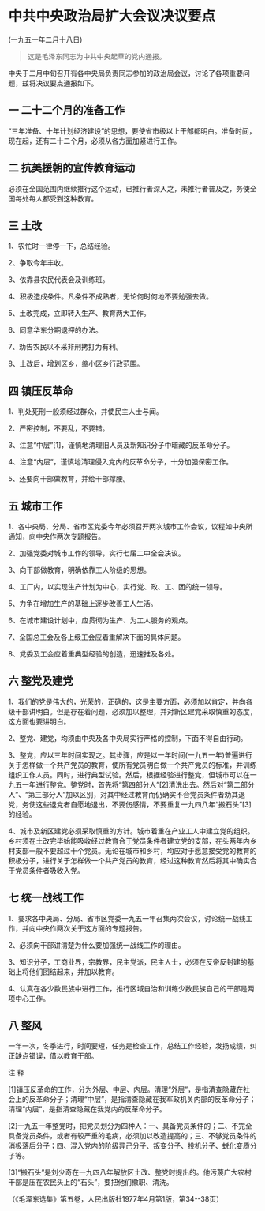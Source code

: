 #  中共中央政治局扩大会议决议要点  
(一九五一年二月十八日)

> 这是毛泽东同志为中共中央起草的党内通报。

中央于二月中旬召开有各中央局负责同志参加的政治局会议，讨论了各项重要问题，兹将决议要点通报如下。

##  一 二十二个月的准备工作

“三年准备、十年计划经济建设”的思想，要使省市级以上干部都明白。准备时间，现在起，还有二十二个月，必须从各方面加紧进行工作。

##  二 抗美援朝的宣传教育运动

必须在全国范围内继续推行这个运动，已推行者深入之，未推行者普及之，务使全国每处每人都受到这种教育。

##  三 土改

1、农忙时一律停一下，总结经验。

2、争取今年丰收。

3、依靠县农民代表会及训练班。

4、积极造成条件。凡条件不成熟者，无论何时何地不要勉强去做。

5、土改完成，立即转入生产、教育两大工作。

6、同意华东分期退押的办法。

7、劝告农民以不采非刑拷打为有利。

8、土改后，增划区乡，缩小区乡行政范围。

##  四 镇压反革命

1、判处死刑一般须经过群众，并使民主人士与闻。

2、严密控制，不要乱，不要错。

3、注意“中层”[1]，谨慎地清理旧人员及新知识分子中暗藏的反革命分子。

4、注意“内层”，谨慎地清理侵入党内的反革命分子，十分加强保密工作。

5、还要向干部做教育，并给干部撑腰。

##  五 城市工作

1、各中央局、分局、省市区党委今年必须召开两次城市工作会议，议程如中央所通知，向中央作两次专题报告。

2、加强党委对城市工作的领导，实行七届二中全会决议。

3、向干部做教育，明确依靠工人阶级的思想。

4、工厂内，以实现生产计划为中心，实行党、政、工、团的统一领导。

5、力争在增加生产的基础上逐步改善工人生活。

6、在城市建设计划中，应贯彻为生产、为工人服务的观点。

7、全国总工会及各上级工会应着重解决下面的具体问题。

8、党委及工会应着重典型经验的创造，迅速推及各处。

##  六 整党及建党

1、我们的党是伟大的，光荣的，正确的，这是主要方面，必须加以肯定，并向各级干部讲明白。但是存在着问题，必须加以整理，并对新区建党采取慎重的态度，这方面也要讲明白。

2、整党、建党，均须由中央及各中央局实行严格的控制，下面不得自由行动。

3、整党，应以三年时间实现之。其步骤，应是以一年时间(一九五一年)普遍进行关于怎样做一个共产党员的教育，使所有党员明白做一个共产党员的标准，并训练组织工作人员。同时，进行典型试验。然后，根据经验进行整党，但城市可以在一九五一年进行整党。整党时，首先将“第四部分人”[2]清洗出去。然后对“第二部分人”、“第三部分人”加以区别，对其中经过教育而仍确实不合党员条件者劝其退党，务使这些退党者自愿地退出，不要伤感情，不要重复一九四八年“搬石头”[3]的经验。

4、城市及新区建党必须采取慎重的方针。城市着重在产业工人中建立党的组织。乡村须在土改完毕始能吸收经过教育合于党员条件者建立党的支部，在头两年内乡村支部一般不要超过十个党员。无论在城市和乡村，均应对于愿意接受党的教育的积极分子，进行关于怎样做一个共产党员的教育，经过这种教育然后将其中确实合于党员条件者吸收入党。

##  七 统一战线工作

1、要求各中央局、分局、省市区党委一九五一年召集两次会议，讨论统一战线工作，并向中央作两次关于这方面的专题报告。

2、必须向干部讲清楚为什么要加强统一战线工作的理由。

3、知识分子，工商业界，宗教界，民主党派，民主人士，必须在反帝反封建的基础上将他们团结起来，并加以教育。

4、认真在各少数民族中进行工作，推行区域自治和训练少数民族自己的干部是两项中心工作。

##  八 整风

一年一次，冬季进行，时间要短，任务是检查工作，总结工作经验，发扬成绩，纠正缺点错误，借以教育干部。

注 释

[1]镇压反革命的工作，分为外层、中层、内层。清理“外层”，是指清查隐藏在社会上的反革命分子；清理“中层”，是指清查隐藏在我军政机关内部的反革命分子；清理“内层”，是指清查隐藏在我党内的反革命分子。

[2]一九五一年整党时，把党员划分为四种人：一、具备党员条件的；二、不完全具备党员条件，或者有较严重的毛病，必须加以改造提高的；三、不够党员条件的消极落后分子；四、混入党内的阶级异己分子、叛变分子、投机分子、蜕化变质分子等。

[3]“搬石头”是刘少奇在一九四八年解放区土改、整党时提出的。他污蔑广大农村干部是压在农民头上的“石头”，要把他们撤职、清洗。

（《毛泽东选集》第五卷，人民出版社1977年4月第1版，第34--38页）

  

